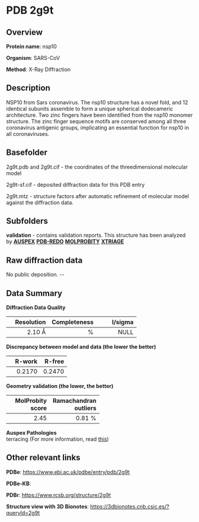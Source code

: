 # PDB 2g9t

## Overview

**Protein name**: nsp10

**Organism**: SARS-CoV

**Method**: X-Ray Diffraction

## Description

NSP10 from Sars coronavirus. The nsp10 structure has a novel fold, and 12 identical subunits assemble to form a unique spherical dodecameric architecture. Two zinc fingers have been identified from the nsp10 monomer structure. The zinc finger sequence motifs are conserved among all three coronavirus antigenic groups, implicating an essential function for nsp10 in all coronaviruses.

## Basefolder

2g9t.pdb and 2g9t.cif - the coordinates of the threedimensional molecular model

2g9t-sf.cif - deposited diffraction data for this PDB entry

2g9t.mtz - structure factors after automatic refinement of molecular model against the diffraction data.

## Subfolders





**validation** - contains validation reports. This structure has been analyzed by [**AUSPEX**](https://github.com/thorn-lab/coronavirus_structural_task_force/tree/master/pdb/nsp10/SARS-CoV/2g9t/validation/auspex) [**PDB-REDO**](https://github.com/thorn-lab/coronavirus_structural_task_force/tree/master/pdb/nsp10/SARS-CoV/2g9t/validation/pdb-redo) [**MOLPROBITY**](https://github.com/thorn-lab/coronavirus_structural_task_force/tree/master/pdb/nsp10/SARS-CoV/2g9t/validation/molprobity) [**XTRIAGE**](https://github.com/thorn-lab/coronavirus_structural_task_force/blob/master/pdb/nsp10/SARS-CoV/2g9t/validation/Xtriage_output.log)  



## Raw diffraction data

No public deposition. --<br> 

## Data Summary
**Diffraction Data Quality**

|   | Resolution | Completeness| I/sigma |
|---|-------------:|----------------:|--------------:|
|   |2.10 Å|      %|<img width=50/>NULL |

**Discrepancy between model and data (the lower the better)**

|   | **R-work**| **R-free**   
|---|-------------:|----------------:|           
||  0.2170|  0.2470|

**Geometry validation (the lower, the better)**

|   |**MolProbity<br>score**| **Ramachandran<br>outliers** 
|---|-------------:|----------------:|
||  2.45|  0.81 %|

**Auspex Pathologies**<br> terracing  (For more information, read [this](https://github.com/thorn-lab/coronavirus_structural_task_force/blob/master/pdb/nsp10/SARS-CoV/2g9t/validation/auspex/2g9t_auspex_comments.txt))

 



## Other relevant links 
**PDBe**:  https://www.ebi.ac.uk/pdbe/entry/pdb/2g9t

**PDBe-KB**:  
 
**PDBr**: https://www.rcsb.org/structure/2g9t 

**Structure view with 3D Bionotes**: https://3dbionotes.cnb.csic.es/?queryId=2g9t

